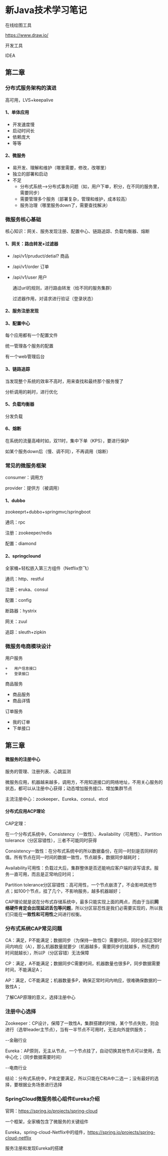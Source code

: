 # 新Java技术学习笔记



在线绘图工具

https://www.draw.io/



开发工具

IDEA



##	第二章

###	分布式服务架构的演进

高可用，LVS+keepalive

####	1、单体应用

+ 开发速度慢
+ 启动时间长
+ 依赖庞大
+ 等等



#### 2、微服务

+ 易开发、理解和维护（哪里需要，修改，改哪里）
+ 独立的部署和启动
+ 不足
  + 分布式系统-->分布式事务问题（如，用户下单，积分，在不同的服务里，需要同步）
  + 需要管理多个服务（部署复杂，管理和维护，成本较高）
  + 服务治理（哪里服务down了，需要查找解决）



###		微服务核心基础

核心知识：网关、服务发现注册、配置中心、链路追踪、负载均衡器、熔断

####	1、网关：路由转发+过滤器

- /api/v1/pruduct/detial?		商品

- /api/v1/order			订单

- /api/v1/user			用户 

  通过url的规则，进行路由转发（给不同的服务集群）

  过滤器作用，对请求进行验证（登录状态）



#### 2、服务注册发现



####	3、配置中心

每个应用都有一个配置文件

统一管理各个服务的配置

有一个web管理后台



#### 3、链路追踪

当发现整个系统的效率不高时，用来查找和最终那个服务慢了

 分析调用的耗时，进行优化



####	5、负载均衡器

分发负载



####	6、熔断

在系统的流量高峰时如，双11时，集中下单（KPS），要进行保护

如某个服务down后（慢、调不同），不再调用（熔断）



### 常见的微服务框架

consumer：调用方

provider：提供方（被调用）

####	1、dubbo

zookeeprt+dubbo+springmvc/springboot

通讯：rpc

注册：zookeeper/redis

配置：diamond



####	2、springclound

全家桶+轻松嵌入第三方组件（Netflix奈飞）

通讯：http、restful

注册：eruka、consul

配置：config

断路器：hystrix

网关：zuul

追踪：sleuth+zipkin

 

###	微服务电商模块设计

用户服务

	+	用户信息接口
	+	登录接口

商品服务

- 商品服务
- 商品详情

订单服务

+ 我的订单
+ 下单接口



##	第三章 

####	微服务的注册中心

服务的管理、注册列表、心跳监测

微服务应用，机器越来越多，调用方，不用知道接口的网络地址，不用关心服务的状态，都可以从注册中心获得；动态增加服务接口、增加集群节点

主流注册中心：zookeeper、Eureka、consul、etcd



####	分布式应用ACP理论

CAP定理：

在一个分布式系统中，Consistency（一致性）、Availability（可用性）、Partition tolerance（分区容错性），三者不可能同时获得

Consistency一致性：在分布式系统中的所以数据备份，在同一时刻是否同样的值。所有节点在同一时间的数据一致性，节点越多，数据同步越耗时；

Availability可用性：负载过大后，集群整体是否还能响应客户端的读写请求。服务一直可用，而且是正常响应时间；

Partition tolerance分区容错性：高可用性，一个节点崩溃了，不会影响其他节点；如100个节点，挂了几个，不影响服务，越多机器越好；



CAP理论就是说在分布式存储系统中，最多只能实现上面的两点，而由于当前**网络硬件肯定会出现延迟丢包等问题**，所以分区容忍性是我们必需要实现的，所以我们只能在**一致性和可用性**之间进行权衡。

###	分布式系统CAP常见问题

CA：满足，P不能满足；数据同步（为保持一致性C）需要时间，同时全部正常时间内响应（A），那么机器数量就要少（机器越多，需要同步的就越多，所花费的时间就越长），所以P（分区容错）无法保障

CP：满足，A不能满足；数据同步C需要时间，机器数量也很多P，同步数据需要时间，不能满足A；

AP：满足，C不能满足；机器数量多P，确保正常时间内响应，很难确保数据的一致性A；

了解CAP原理的意义，选择注册中心

###	注册中心选择

Zookeeper：CP设计，保障了一致性A，集群搭建的时候，某个节点失败，则会进行（选举leader主节点），当有一半节点不可用时，无法向外提供服务；

--金融行业

Eureka：AP原则，无主从节点，一个节点挂了，自动切换其他节点可以使用，去中心化；（同步数据需要时间）

--电商行业

结论：分布式系统中，P肯定要满足，所以只能在C和A中二选一；没有最好的选择，要根据业务场景进行选择



###	SpringCloud微服务核心组件Eureka介绍

官网：https://spring.io/projects/spring-cloud

一个框架，全家桶包含了微服务的关键组件

Eureka，spring-cloud-Netflix中的组件，https://spring.io/projects/spring-cloud-netflix



服务注册和发现Eureka的搭建

























